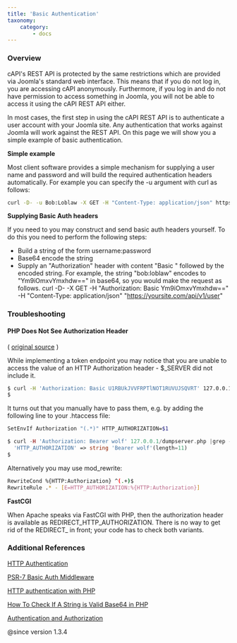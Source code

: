 ```yaml
---
title: 'Basic Authentication'
taxonomy:
    category:
        - docs
---
```


### Overview
cAPI's REST API is protected by the same restrictions which are provided via Joomla's standard web interface. This means that if you do not log in, you are accessing cAPI anonymously. Furthermore, if you log in and do not have permission to access something in Joomla, you will not be able to access it using the cAPI REST API either.

In most cases, the first step in using the cAPI REST API is to authenticate a user account with your Joomla site. Any authentication that works against Joomla will work against the REST API. On this page we will show you a simple example of basic authentication.

**Simple example**

Most client software provides a simple mechanism for supplying a user name and password and will build the required authentication headers automatically. For example you can specify the -u argument with curl as follows:
``` bash
curl -D- -u Bob:Loblaw -X GET -H "Content-Type: application/json" https://yoursite.com/api/v1/user
```
**Supplying Basic Auth headers**

If you need to you may construct and send basic auth headers yourself. To do this you need to perform the following steps:

* Build a string of the form username:password
* Base64 encode the string
* Supply an "Authorization" header with content "Basic " followed by the encoded string. For example, the string "bob:loblaw" encodes to "Ym9iOmxvYmxhdw==" in base64, so you would make the request as follows.
curl -D- -X GET -H "Authorization: Basic Ym9iOmxvYmxhdw==" -H "Content-Type: application/json" "https://yoursite.com/api/v1/user"



### Troubleshooting

#### PHP Does Not See Authorization Header

( [original source](https://cweiske.de/tagebuch/php-apache-authorization.htm) )

While implementing a token endpoint you may notice that you are unable to access the value of an HTTP Authorization header - $_SERVER did not include it. 

``` bash
$ curl -H 'Authorization: Basic U1RBUkJVVFRPTlNOT1RUVUJSQVRT' 127.0.0.1/securepage.php |grep -i auth
$
```

It turns out that you manually have to pass them, e.g. by adding the following line to your .htaccess file:

``` bash
SetEnvIf Authorization "(.*)" HTTP_AUTHORIZATION=$1
```
``` php
$ curl -H 'Authorization: Bearer wolf' 127.0.0.1/dumpserver.php |grep -i auth
  'HTTP_AUTHORIZATION' => string 'Bearer wolf'(length=11)
$
```

Alternatively you may use mod_rewrite:

``` bash
RewriteCond %{HTTP:Authorization} ^(.+)$
RewriteRule .* - [E=HTTP_AUTHORIZATION:%{HTTP:Authorization}]
```
**FastCGI**

When Apache speaks via FastCGI with PHP, then the authorization header is available as REDIRECT_HTTP_AUTHORIZATION. There is no way to get rid of the REDIRECT_ in front; your code has to check both variants.


### Additional References

[HTTP Authentication](https://developer.mozilla.org/en-US/docs/Web/HTTP/Authentication)

[PSR-7 Basic Auth Middleware](https://github.com/tuupola/slim-basic-auth/tree/2.x)

[HTTP authentication with PHP](http://php.net/manual/en/features.http-auth.php)

[How To Check If A String is Valid Base64 in PHP](https://stackoverflow.com/a/10797086/5361267)

[Authentication and Authorization](https://httpd.apache.org/docs/2.4/howto/auth.html)

@since version 1.3.4